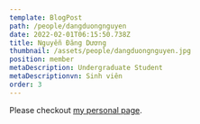 ```yaml
---
template: BlogPost
path: /people/dangduongnguyen
date: 2022-02-01T06:15:50.738Z
title: Nguyễn Đăng Dương
thumbnail: /assets/people/dangduongnguyen.jpg
position: member
metaDescription: Undergraduate Student
metaDescriptionvn: Sinh viên
order: 3
---
```


Please checkout [my personal page](https://www.linkedin.com/in/d%C6%B0%C6%A1ng-nguy%E1%BB%85n-%C4%91%C4%83ng-7ba5222a7/).
